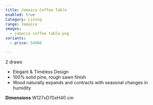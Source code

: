 ```yaml
---
title: Jamaica Coffee Table
enabled: true
Category: Living
range: Jamaica
images:
  - jamacia coffee table.png
variants:
  - price: 54900

---
```

2 draws
* Elegant & Timeless Design
* 100% solid pine, rough sawn finish
* Wood naturally expands and contracts with seasonal changes in humidity

**Dimensions**
W127xD70xH40 cm